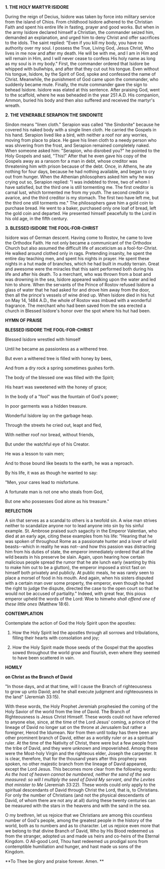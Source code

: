 
**1. THE HOLY MARTYR ISIDORE**

During the reign of Decius, Isidore was taken by force into military service from the island of Chios. From childhood Isidore adhered to the Christian Faith and spent his entire life in fasting, prayer and good works. But when in the army Isidore declared himself a Christian, the commander seized him, demanded an explanation, and urged him to deny Christ and offer sacrifices to the idols. The saint replied: "Even if you kill my body, you have no authority over my soul. I possess the True, Living God, Jesus Christ, Who lives in me now and after my death. He will be with me, and I am in Him and will remain in Him, and I will never cease to confess His holy name as long as my soul is in my body." First, the commander ordered that Isidore be whipped with bullwhips, and after that they cut out his tongue. Even without his tongue, Isidore, by the Spirit of God, spoke and confessed the name of Christ. Meanwhile, the punishment of God came upon the commander, who suddenly became mute. Finally, the mute commander gave the sign to behead Isidore. Isidore was elated at this sentence. After praising God, went to the scaffold, where he was beheaded in the year 251 A.D. His companion, Ammon, buried his body and then also suffered and received the martyr's wreath.

**2. THE VENERABLE SERAPION THE SINDONITE**

Sindon means "linen cloth." Serapion was called "the Sindonite" because he covered his naked body with a single linen cloth. He carried the Gospels in his hand. Serapion lived like a bird, with neither a roof nor any worries, moving from place to place. He gave his linen cloth to a needy person who was shivering from the frost, and Serapion remained completely naked. When someone asked him: "Serapion, who disrobed you?" he pointed to the Holy Gospels and said, "This!" After that he even gave his copy of the Gospels away as a ransom for a man in debt, whose creditor was threatening him with prison because of the debt. Once, in Athens, he ate nothing for four days, because he had nothing available, and began to cry out from hunger. When the Athenian philosophers asked him why he was crying out so, Serapion replied: "I was indebted to three, two of whom I have satisfied, but the third one is still tormenting me. The first creditor is carnal lust, which tormented me from my youth. The second creditor is avarice, and the third creditor is my stomach. The first two have left me, but the third one still torments me." The philosophers gave him a gold coin to purchase bread. He went to a baker, purchased only one loaf of bread, left the gold coin and departed. He presented himself peacefully to the Lord in his old age, in the fifth century.

**3. BLESSED ISIDORE THE FOOL-FOR-CHRIST**

Isidore was of German descent. Having come to Rostov, he came to love the Orthodox Faith. He not only became a communicant of the Orthodox Church but also assumed the difficult life of asceticism as a fool-for-Christ. He walked around clothed only in rags. Pretending insanity, he spent the entire day teaching men, and spent his nights in prayer. He spent these nights in a hut made of branches, which he had built in muddy terrain. Great and awesome were the miracles that this saint performed both during his life and after his death. To a merchant, who was thrown from a boat and was drowning in the sea, Isidore appeared walking upon the water and led him to shore. When the servants of the Prince of Rostov refused Isidore a glass of water that he had asked for and drove him away from the door, then all the prince's vessels of wine dried up. When Isidore died in his hut on May 14, 1484 A.D., the whole of Rostov was imbued with a wonderful fragrance. The merchant who had been saved from the sea erected a church in Blessed Isidore's honor over the spot where his hut had been.



**HYMN OF PRAISE**

**BLESSED ISIDORE THE FOOL-FOR-CHRIST**

Blessed Isidore wrestled with himself

Until he became as passionless as a withered tree.

But even a withered tree is filled with honey by bees,

And from a dry rock a spring sometimes gushes forth.

The body of the blessed one was filled with the Spirit;

His heart was sweetened with the honey of grace;

In the body of a "fool" was the fountain of God's power;

In poor garments was a hidden treasure.

Wonderful Isidore lay on the garbage heap.

Through the streets he cried out, leapt and fled,

With neither roof nor bread, without friends,

But under the watchful eye of his Creator.

He was a lesson to vain men;

And to those bound like beasts to the earth, he was a reproach.

By his life, it was as though he wanted to say:

"Men, your cares lead to misfortune.

A fortunate man is not one who steals from God,

But one who possesses God alone as his treasure."



**REFLECTION**

A sin that serves as a scandal to others is a twofold sin. A wise man strives neither to scandalize anyone nor to lead anyone into sin by his sinful example. St. Ambrose praised such sagacity in the Emperor Valentian, who died at an early age, citing these examples from his life: "Hearing that he was spoken of throughout Rome as a passionate hunter and a lover of wild beasts--which in reality he was not--and how this passion was distracting him from his duties of state, the emperor immediately ordered that all the wild beasts in his preserve be slain. Again, upon hearing how certain malicious people spread the rumor that he ate lunch early (wanting by this to make him out to be a glutton), the emperor imposed a strict fast on himself both privately and publicly. At public meals, he was rarely seen to place a morsel of food in his mouth. And again, when his sisters disputed with a certain man over some property, the emperor, even though he had the right to judge the dispute, directed the case to the open court so that he would not be accused of partiality." Indeed, with great fear, this pious emperor upheld the words of the Lord: Woe to him*who shall offend one of these little ones* (Matthew 18:6).

**CONTEMPLATION**

Contemplate the action of God the Holy Spirit upon the apostles:

1.  How the Holy Spirit led the apostles through all sorrows and tribulations, filling their hearts with consolation and joy;

1.  How the Holy Spirit made those seeds of the Gospel that the apostles sowed throughout the world grow and flourish, even where they seemed to have been scattered in vain.



**HOMILY**

**on Christ as the Branch of David**

"In those days, and at that time, will I cause the Branch of righteousness to grow up unto David; and he shall execute judgment and righteousness in the land" (Jeremiah 33:15).

With these words, the Holy Prophet Jeremiah prophesied the coming of the Holy Savior of the world from the line of David. The Branch of Righteousness is Jesus Christ Himself. These words could not have referred to anyone else, since, at the time of the Lord Jesus' coming, a prince of the lineage of David no longer sat on the throne at Jerusalem but rather a foreigner, Herod the Idumean. Nor from then until today has there been any other prominent branch of David, either as a worldly ruler or as a spiritual ruler. At the time of the Nativity of Christ, there were but a few people from the tribe of David, and they were unknown and impoverished. Among these were the Most-holy Virgin and the righteous elder, Joseph the carpenter. It is clear, therefore, that for the thousand years after this prophecy was spoken, no other majestic branch from the lineage of David appeared, except the Lord Jesus. This becomes more clear from the following words: *As the host of heaven cannot be numbered, neither the sand of the sea measured: so will I multiply the seed of David My servant, and the Levites that minister to Me* (Jeremiah 33:22). These words could only apply to the spiritual descendants of David through Christ the Lord, that is, to Christians. For only the number of Christians (and not the physical descendants of David, of whom there are not any at all) during these twenty centuries can be measured with the stars in the heavens and with the sand in the sea.

O my brethren, let us rejoice that we Christians are among this countless number of God's people, among the greatest people in the history of the world, both as to numbers and as to character. Let us rejoice even more that we belong to that divine Branch of David, Who by His Blood redeemed us from the stranger, adopted us and made us heirs and co-heirs of the Eternal Kingdom. O All-good Lord, Thou hast redeemed us prodigal sons from contemptible humiliation and hunger, and hast made us sons of the Kingdom.

**To Thee be glory and praise forever. Amen.
**
